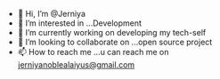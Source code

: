 - 👋 Hi, I’m @Jerniya
- 👀 I’m interested in ...Development
- 🌱 I’m currently working on developing my tech-self
- 💞️ I’m looking to collaborate on ...open source project
- 📫 How to reach me ...u can reach me on jerniyanoblealaiyus@gmail.com

<!---
Jerniya/Jerniya is a ✨ special ✨ repository because its `README.md` (this file) appears on your GitHub profile.
You can click the Preview link to take a look at your changes.
--->
